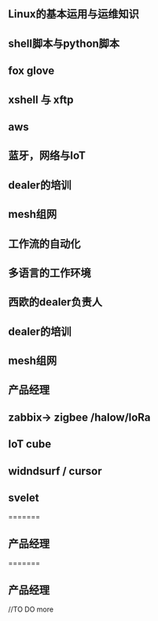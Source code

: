 ## Linux的基本运用与运维知识
## shell脚本与python脚本
## fox glove
## xshell 与 xftp
## aws
## 蓝牙，网络与IoT

## dealer的培训
## mesh组网

## 工作流的自动化
## 多语言的工作环境 
## 西欧的dealer负责人

## dealer的培训
## mesh组网

## 产品经理

## zabbix-> zigbee  /halow/loRa
## IoT cube

## widndsurf / cursor

## svelet
=======

## 产品经理

=======

## 产品经理

//TO DO more